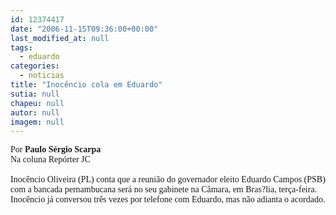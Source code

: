 ```yaml
---
id: 12374417
date: "2006-11-15T09:36:00+00:00"
last_modified_at: null
tags:
  - eduardo
categories:
  - noticias
title: "Inocêncio cola em Eduardo"
sutia: null
chapeu: null
autor: null
imagem: null
---
```

<p><P><FONT face=Verdana>Por </FONT><FONT face=Verdana><STRONG>Paulo Sérgio Scarpa<BR></STRONG>Na coluna Repórter JC</FONT><BR><FONT face=Verdana><BR>Inocêncio Oliveira (PL) conta que a reunião do governador eleito Eduardo Campos (PSB) com a bancada pernambucana será no seu gabinete na Câmara, em Bras?lia, terça-feira. Inocêncio já conversou três vezes por telefone com Eduardo, mas não adianta o acordado.</FONT></P> </p>
